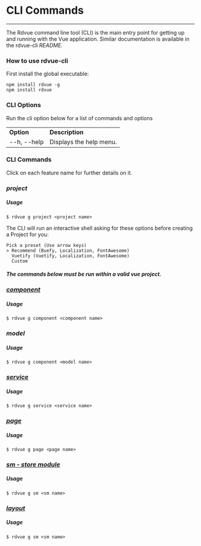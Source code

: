 # CLI Commands
--------------

The Rdvue command line tool (CLI) is the main entry point for getting up and running with the Vue application. Similar documentation is available in the rdvue-cli _README._

### How to use rdvue-cli

First install the global executable:

```
npm install rdvue -g
npm install rdvue
```

### CLI Options

Run the cli option below for a list of commands and options

|     |     |
| --- | --- |
| **Option** | **Description** |
| \--h, --help | Displays the help menu. |

### CLI Commands

Click on each feature name for further details on it.

### _project_

##### Usage

```
$ rdvue g project <project name>
```

The CLI will run an interactive shell asking for these options before creating a Project for you:

```
Pick a preset (Use arrow keys)
> Recommend (Buefy, Localization, FontAwesome)
  Vuetify (Vuetify, Localization, FontAwesome)
  Custom
```

#### _The commands below must be run within a valid vue project._

### [_component_](components.md)

##### Usage

```
$ rdvue g component <component name>
```

### _model_

##### Usage

```
$ rdvue g component <model name>
```

### [_service_](services.md)

##### Usage

```
$ rdvue g service <service name>
```

### [_page_](pages.md)

##### Usage

```
$ rdvue g page <page name>
```

### [_sm - store module_](stores.md)

##### Usage

```
$ rdvue g sm <sm name>
```

### [_layout_](layouts.md)

##### Usage

```
$ rdvue g sm <sm name>
```
